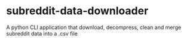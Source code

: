 # subreddit-data-downloader
A python CLI application that download, decompress, clean and merge subreddit data into a .csv file

